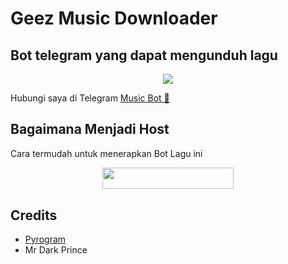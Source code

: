 # Geez Music Downloader
## Bot telegram yang dapat mengunduh lagu
<p align="center">
  <img src="https://telegra.ph/file/3c1cc237655128f099001.jpg">
</p>

Hubungi saya di Telegram [Music Bot 🎵](https://t.me/VckyouuBitch)

## Bagaimana Menjadi Host

Cara termudah untuk menerapkan Bot Lagu ini
<p align="center"><a href="https://heroku.com/deploy?template=https://github.com/Vckyou/GeezMusicDownloader"> <img src="https://img.shields.io/badge/Deploy%20To%20Heroku-blueviolet?style=for-the-badge&logo=heroku" width="210" height="34.45"/></a></p>

## Credits

- [Pyrogram](https://github.com/pyrogram)
- Mr Dark Prince
